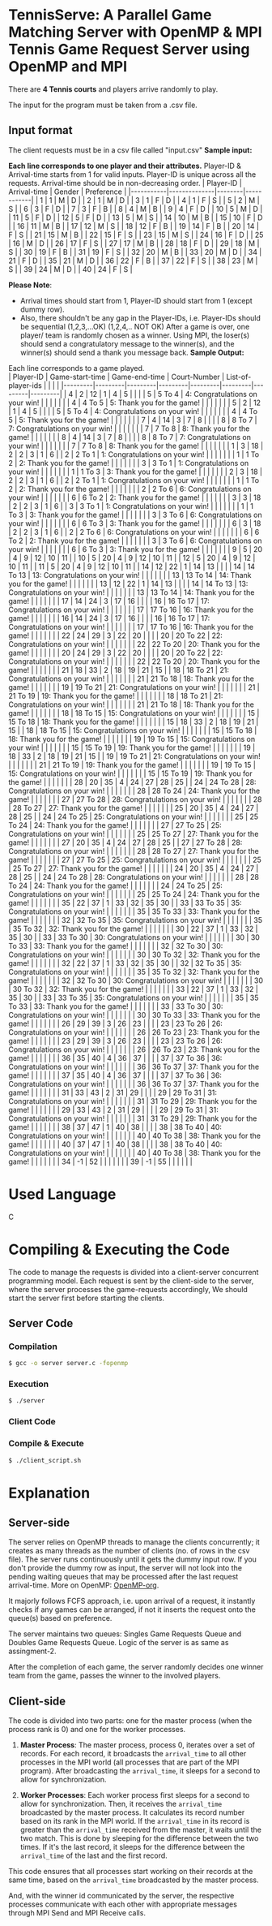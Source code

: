 # 	TennisServe: A Parallel Game Matching Server with OpenMP & MPI Tennis Game Request Server using OpenMP and MPI

There are  **4 Tennis courts** and players arrive randomly to play.


The input for the program must be taken from a .csv file.   
## Input format
The client requests must be in a csv file called "input.csv"
**Sample input:**

**Each line corresponds to one player and their attributes.**
Player-ID & Arrival-time starts from 1 for valid inputs. Player-ID is unique across all the requests. Arrival-time should be in non-decreasing order. 
| Player-ID | Arrival-time | Gender | Preference |
|-----------|--------------|--------|------------|
| 1         | 1            | M      | D          |
| 2         | 1            | M      | D          |
| 3         | 1            | F      | D          |
| 4         | 1            | F      | S          |
| 5         | 2            | M      | S          |
| 6         | 3            | F      | D          |
| 7         | 3            | F      | B          |
| 8         | 4            | M      | B          |
| 9         | 4            | F      | D          |
| 10        | 5            | M      | D          |
| 11        | 5            | F      | D          |
| 12        | 5            | F      | D          |
| 13        | 5            | M      | S          |
| 14        | 10           | M      | B          |
| 15        | 10           | F      | D          |
| 16        | 11           | M      | B          |
| 17        | 12           | M      | S          |
| 18        | 12           | F      | B          |
| 19        | 14           | F      | B          |
| 20        | 14           | F      | S          |
| 21        | 15           | M      | B          |
| 22        | 15           | F      | S          |
| 23        | 15           | M      | S          |
| 24        | 16           | F      | D          |
| 25        | 16           | M      | D          |
| 26        | 17           | F      | S          |
| 27        | 17           | M      | B          |
| 28        | 18           | F      | D          |
| 29        | 18           | M      | S          |
| 30        | 19           | F      | B          |
| 31        | 19           | F      | S          |
| 32        | 20           | M      | B          |
| 33        | 20           | M      | D          |
| 34        | 21           | F      | D          |
| 35        | 21           | M      | D          |
| 36        | 22           | F      | B          |
| 37        | 22           | F      | S          |
| 38        | 23           | M      | S          |
| 39        | 24           | M      | D          |
| 40        | 24           | F      | S          |

  **Please Note**: 
   - Arrival times should start from 1, Player-ID should start from 1 (except dummy row).
   - Also, there shouldn't be any gap in the Player-IDs, i.e. Player-IDs should be sequential (1,2,3,...OK) (1,2,4,.. NOT OK)
After a game is over, one player/ team is randomly chosen as a winner.
Using MPI, the loser(s) should send a congratulatory message to the winner(s), and the winner(s) should send a thank you message back.
**Sample Output:**

Each line corresponds to a game played.  
| Player-ID | Game-start-time | Game-end-time | Court-Number | List-of-player-ids |         |           |           |
|---------|---------|---------|---------|---------|---------|---------|---------| 
| 4       | 2       | 12      | 1       | 4       | 5       |         |         | 
| 5       | 5 To 4  | 4: Congratulations on your win! |         |         |         |         |         | 
| 4       | 4 To 5  | 5: Thank you for the game!       |         |         |         |         |         | 
| 5       | 2       | 12      | 1       | 4       | 5       |         |         | 
| 5       | 5 To 4  | 4: Congratulations on your win! |         |         |         |         |         | 
| 4       | 4 To 5  | 5: Thank you for the game!       |         |         |         |         |         | 
| 7       | 4       | 14      | 3       | 7       | 8       |         |         | 
| 8       | 8 To 7  | 7: Congratulations on your win! |         |         |         |         |         | 
| 7       | 7 To 8  | 8: Thank you for the game!       |         |         |         |         |         | 
| 8       | 4       | 14      | 3       | 7       | 8       |         |         | 
| 8       | 8 To 7  | 7: Congratulations on your win! |         |         |         |         |         | 
| 7       | 7 To 8  | 8: Thank you for the game!       |         |         |         |         |         | 
| 1       | 3       | 18      | 2       | 2       | 3       | 1       | 6       | 
| 2       | 2 To 1  | 1: Congratulations on your win! |         |         |         |         |         | 
| 1       | 1 To 2  | 2: Thank you for the game!       |         |         |         |         |         | 
| 3       | 3 To 1  | 1: Congratulations on your win! |         |         |         |         |         | 
| 1       | 1 To 3  | 3: Thank you for the game!       |         |         |         |         |         | 
| 2       | 3       | 18      | 2       | 2       | 3       | 1       | 6       | 
| 2       | 2 To 1  | 1: Congratulations on your win! |         |         |         |         |         | 
| 1       | 1 To 2  | 2: Thank you for the game!       |         |         |         |         |         | 
| 2       | 2 To 6  | 6: Congratulations on your win! |         |         |         |         |         | 
| 6       | 6 To 2  | 2: Thank you for the game!       |         |         |         |         |         | 
| 3       | 3       | 18      | 2       | 2       | 3       | 1       | 6       | 
| 3       | 3 To 1  | 1: Congratulations on your win! |         |         |         |         |         | 
| 1       | 1 To 3  | 3: Thank you for the game!       |         |         |         |         |         | 
| 3       | 3 To 6  | 6: Congratulations on your win! |         |         |         |         |         | 
| 6       | 6 To 3  | 3: Thank you for the game!       |         |         |         |         |         | 
| 6       | 3       | 18      | 2       | 2       | 3       | 1       | 6       | 
| 2       | 2 To 6  | 6: Congratulations on your win! |         |         |         |         |         | 
| 6       | 6 To 2  | 2: Thank you for the game!       |         |         |         |         |         | 
| 3       | 3 To 6  | 6: Congratulations on your win! |         |         |         |         |         | 
| 6       | 6 To 3  | 3: Thank you for the game!       |         |         |         |         |         | 
| 9       | 5       | 20      | 4       | 9       | 12      | 10      | 11      | 
| 10      | 5       | 20      | 4       | 9       | 12      | 10      | 11      | 
| 12      | 5       | 20      | 4       | 9       | 12      | 10      | 11      | 
| 11      | 5       | 20      | 4       | 9       | 12      | 10      | 11      | 
| 14      | 12      | 22      | 1       | 14      | 13      |         |         | 
| 14      | 14 To 13 | 13: Congratulations on your win! |         |         |         |         |         | 
| 13      | 13 To 14 | 14: Thank you for the game!       |         |         |         |         |         | 
| 13      | 12      | 22      | 1       | 14      | 13      |         |         | 
| 14      | 14 To 13 | 13: Congratulations on your win! |         |         |         |         |         | 
| 13      | 13 To 14 | 14: Thank you for the game!       |         |         |         |         |         | 
| 17      | 14      | 24      | 3       | 17      | 16      |         |         | 
| 16      | 16 To 17 | 17: Congratulations on your win! |         |         |         |         |         | 
| 17      | 17 To 16 | 16: Thank you for the game!       |         |         |         |         |         | 
| 16      | 14      | 24      | 3       | 17      | 16      |         |         | 
| 16      | 16 To 17 | 17: Congratulations on your win! |         |         |         |         |         | 
| 17      | 17 To 16 | 16: Thank you for the game!       |         |         |         |         |         | 
| 22      | 24      | 29      | 3       | 22      | 20      |         |         | 
| 20      | 20 To 22 | 22: Congratulations on your win! |         |         |         |         |         | 
| 22      | 22 To 20 | 20: Thank you for the game!       |         |         |         |         |         | 
| 20      | 24      | 29      | 3       | 22      | 20      |         |         | 
| 20      | 20 To 22 | 22: Congratulations on your win! |         |         |         |         |         | 
| 22      | 22 To 20 | 20: Thank you for the game!       |         |         |         |         |         | 
| 21      | 18      | 33      | 2       | 18      | 19      | 21      | 15      | 
| 18      | 18 To 21 | 21: Congratulations on your win! |         |         |         |         |         | 
| 21      | 21 To 18 | 18: Thank you for the game!       |         |         |         |         |         | 
| 19      | 19 To 21 | 21: Congratulations on your win! |         |         |         |         |         | 
| 21      | 21 To 19 | 19: Thank you for the game!       |         |         |         |         |         | 
| 18      | 18 To 21 | 21: Congratulations on your win! |         |         |         |         |         | 
| 21      | 21 To 18 | 18: Thank you for the game!       |         |         |         |         |         | 
| 18      | 18 To 15 | 15: Congratulations on your win! |         |         |         |         |         | 
| 15      | 15 To 18 | 18: Thank you for the game!       |         |         |         |         |         | 
| 15      | 18      | 33      | 2       | 18      | 19      | 21      | 15      | 
| 18      | 18 To 15 | 15: Congratulations on your win! |         |         |         |         |         | 
| 15      | 15 To 18 | 18: Thank you for the game!       |         |         |         |         |         | 
| 19      | 19 To 15 | 15: Congratulations on your win! |         |         |         |         |         | 
| 15      | 15 To 19 | 19: Thank you for the game!       |         |         |         |         |         | 
| 19      | 18      | 33      | 2       | 18      | 19      | 21      | 15      | 
| 19      | 19 To 21 | 21: Congratulations on your win! |         |         |         |         |         | 
| 21      | 21 To 19 | 19: Thank you for the game!       |         |         |         |         |         | 
| 19      | 19 To 15 | 15: Congratulations on your win! |         |         |         |         |         | 
| 15      | 15 To 19 | 19: Thank you for the game!       |         |         |         |         |         | 
| 28      | 20      | 35      | 4       | 24      | 27      | 28      | 25      | 
| 24      | 24 To 28 | 28: Congratulations on your win! |         |         |         |         |         | 
| 28      | 28 To 24 | 24: Thank you for the game!       |         |         |         |         |         | 
| 27      | 27 To 28 | 28: Congratulations on your win! |         |         |         |         |         | 
| 28      | 28 To 27 | 27: Thank you for the game!       |         |         |         |         |         | 
| 25      | 20      | 35      | 4       | 24      | 27      | 28      | 25      | 
| 24      | 24 To 25 | 25: Congratulations on your win! |         |         |         |         |         | 
| 25      | 25 To 24 | 24: Thank you for the game!       |         |         |         |         |         | 
| 27      | 27 To 25 | 25: Congratulations on your win! |         |         |         |         |         | 
| 25      | 25 To 27 | 27: Thank you for the game!       |         |         |         |         |         | 
| 27      | 20      | 35      | 4       | 24      | 27      | 28      | 25      | 
| 27      | 27 To 28 | 28: Congratulations on your win! |         |         |         |         |         | 
| 28      | 28 To 27 | 27: Thank you for the game!       |         |         |         |         |         | 
| 27      | 27 To 25 | 25: Congratulations on your win! |         |         |         |         |         | 
| 25      | 25 To 27 | 27: Thank you for the game!       |         |         |         |         |         | 
| 24      | 20      | 35      | 4       | 24      | 27      | 28      | 25      | 
| 24      | 24 To 28 | 28: Congratulations on your win! |         |         |         |         |         | 
| 28      | 28 To 24 | 24: Thank you for the game!       |         |         |         |         |         | 
| 24      | 24 To 25 | 25: Congratulations on your win! |         |         |         |         |         | 
| 25      | 25 To 24 | 24: Thank you for the game!       |         |         |         |         |         | 
| 35      | 22      | 37      | 1       | 33      | 32      | 35      | 30      | 
| 33      | 33 To 35 | 35: Congratulations on your win! |         |         |         |         |         | 
| 35      | 35 To 33 | 33: Thank you for the game!       |         |         |         |         |         | 
| 32      | 32 To 35 | 35: Congratulations on your win! |         |         |         |         |         | 
| 35      | 35 To 32 | 32: Thank you for the game!       |         |         |         |         |         | 
| 30      | 22      | 37      | 1       | 33      | 32      | 35      | 30      | 
| 33      | 33 To 30 | 30: Congratulations on your win! |         |         |         |         |         | 
| 30      | 30 To 33 | 33: Thank you for the game!       |         |         |         |         |         | 
| 32      | 32 To 30 | 30: Congratulations on your win! |         |         |         |         |         | 
| 30      | 30 To 32 | 32: Thank you for the game!       |         |         |         |         |         | 
| 32      | 22      | 37      | 1       | 33      | 32      | 35      | 30      | 
| 32      | 32 To 35 | 35: Congratulations on your win! |         |         |         |         |         | 
| 35      | 35 To 32 | 32: Thank you for the game!       |         |         |         |         |         | 
| 32      | 32 To 30 | 30: Congratulations on your win! |         |         |         |         |         | 
| 30      | 30 To 32 | 32: Thank you for the game!       |         |         |         |         |         | 
| 33      | 22      | 37      | 1       | 33      | 32      | 35      | 30      | 
| 33      | 33 To 35 | 35: Congratulations on your win! |         |         |         |         |         | 
| 35      | 35 To 33 | 33: Thank you for the game!       |         |         |         |         |         | 
| 33      | 33 To 30 | 30: Congratulations on your win! |         |         |         |         |         | 
| 30      | 30 To 33 | 33: Thank you for the game!       |         |         |         |         |         | 
| 26      | 29      | 39      | 3       | 26      | 23      |         |         | 
| 23      | 23 To 26 | 26: Congratulations on your win! |         |         |         |         |         | 
| 26      | 26 To 23 | 23: Thank you for the game!       |         |         |         |         |         | 
| 23      | 29      | 39      | 3       | 26      | 23      |         |         | 
| 23      | 23 To 26 | 26: Congratulations on your win! |         |         |         |         |         | 
| 26      | 26 To 23 | 23: Thank you for the game!       |         |         |         |         |         | 
| 36      | 35      | 40      | 4       | 36      | 37      |         |         | 
| 37      | 37 To 36 | 36: Congratulations on your win! |         |         |         |         |         | 
| 36      | 36 To 37 | 37: Thank you for the game!       |         |         |         |         |         | 
| 37      | 35      | 40      | 4       | 36      | 37      |         |         | 
| 37      | 37 To 36 | 36: Congratulations on your win! |         |         |         |         |         | 
| 36      | 36 To 37 | 37: Thank you for the game!       |         |         |         |         |         | 
| 31      | 33      | 43      | 2       | 31      | 29      |         |         | 
| 29      | 29 To 31 | 31: Congratulations on your win! |         |         |         |         |         | 
| 31      | 31 To 29 | 29: Thank you for the game!       |         |         |         |         |         | 
| 29      | 33      | 43      | 2       | 31      | 29      |         |         | 
| 29      | 29 To 31 | 31: Congratulations on your win! |         |         |         |         |         | 
| 31      | 31 To 29 | 29: Thank you for the game!       |         |         |         |         |         | 
| 38      | 37      | 47      | 1       | 40      | 38      |         |         | 
| 38      | 38 To 40 | 40: Congratulations on your win! |         |         |         |         |         | 
| 40      | 40 To 38 | 38: Thank you for the game!       |         |         |         |         |         | 
| 40      | 37      | 47      | 1       | 40      | 38      |         |         | 
| 38      | 38 To 40 | 40: Congratulations on your win! |         |         |         |         |         | 
| 40      | 40 To 38 | 38: Thank you for the game!       |         |         |         |         |         | 
| 34      | -1      | 52      |         |         |         |         |         | 
| 39      | -1      | 55      |         |         |         |         |         | 




  
# Used Language

C
# Compiling & Executing the Code
The code to manage the requests is divided into a client-server concurrent programming model.
Each request is sent by the client-side to the server, where the server processes the game-requests accordingly,
We should start the server first before starting the clients.
## Server Code
### Compilation
```bash
$ gcc -o server server.c -fopenmp
```
### Execution 
```bash
$ ./server
```
### Client Code
### Compile & Execute
```bash
$ ./client_script.sh
```
# Explanation
## Server-side
The server relies on OpenMP threads to manage the clients concurrently; it creates as many threads as the number of clients (no. of rows in the csv file). The server runs continuously until it gets the dummy input row. If you don't provide the dummy row as input, the server will not look into the pending waiting queues that may be processed after the last request arrival-time. 
More on OpenMP: [OpenMP-org](https://openmp.org).

It majorly follows FCFS approach, i.e. upon arrival of a request, it instantly checks if any games can be arranged, if not it inserts the request onto the queue(s) based on preference.

The server maintains two queues: Singles Game Requests Queue and Doubles Game Requests Queue.
Logic of the server is as same as assingment-2.

After the completion of each game, the server randomly decides one winner team from the game, passes the winner to the involved players.

## Client-side
The code is divided into two parts: one for the master process (when the process rank is 0) and one for the worker processes.

1. **Master Process**: The master process, process 0, iterates over a set of records. For each record, it broadcasts the `arrival_time` to all other processes in the MPI world (all processes that are part of the MPI program). After broadcasting the `arrival_time`, it sleeps for a second to allow for synchronization.

2. **Worker Processes**: Each worker process first sleeps for a second to allow for synchronization. Then, it receives the `arrival_time` broadcasted by the master process. It calculates its record number based on its rank in the MPI world. If the `arrival_time` in its record is greater than the `arrival_time` received from the master, it waits until the two match. This is done by sleeping for the difference between the two times. If it's the last record, it sleeps for the difference between the `arrival_time` of the last and the first record.

This code ensures that all processes start working on their records at the same time, based on the `arrival_time` broadcasted by the master process.

And, with the winner id communicated by the server, the respective processes communicate with each other with appropriate messages through MPI Send and MPI Receive calls.


